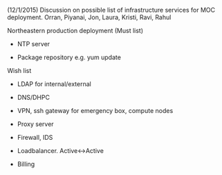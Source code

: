 (12/1/2015) Discussion on possible list of infrastructure services for MOC deployment. 
Orran, Piyanai, Jon, Laura, Kristi, Ravi, Rahul

Northeastern production deployment (Must list)
* NTP server 

* Package repository e.g. yum update

Wish list
* LDAP for internal/external 

* DNS/DHPC 

* VPN, ssh gateway for emergency box, compute nodes

* Proxy server

* Firewall, IDS

* Loadbalancer. Active<->Active  

* Billing 